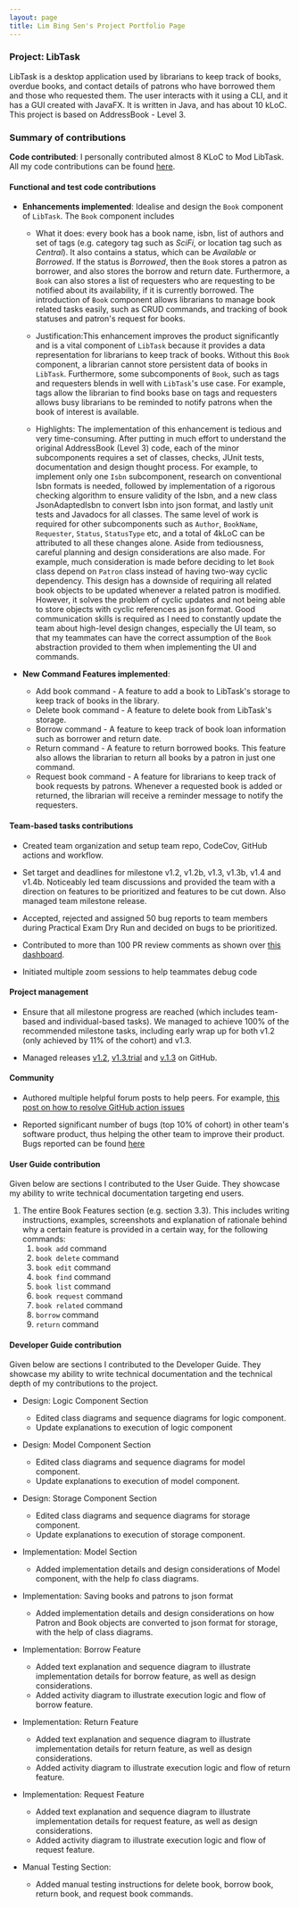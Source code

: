 ```yaml
---
layout: page
title: Lim Bing Sen's Project Portfolio Page
---
```


### Project: LibTask

LibTask is a desktop application used by librarians to keep track of books, overdue books, and contact details of patrons who have borrowed them and those who requested them. The user interacts with it using a CLI, and it has a GUI created with JavaFX. It is written in Java, and has about 10 kLoC. This project is based on AddressBook - Level 3.

### Summary of contributions

**Code contributed**: I personally contributed almost 8 KLoC to Mod LibTask. All my code contributions can be found [here](https://nus-cs2103-ay2122s2.github.io/tp-dashboard/?search=bingsen&sort=totalCommits%20dsc&sortWithin=title&timeframe=commit&mergegroup=&groupSelect=groupByAuthors&breakdown=true&checkedFileTypes=docs~functional-code~test-code~other&since=2022-02-18&tabOpen=true&tabType=authorship&tabAuthor=bingsen0806&tabRepo=AY2122S2-CS2103T-W14-1%2Ftp%5Bmaster%5D&authorshipIsMergeGroup=false&authorshipFileTypes=docs~functional-code~test-code~other&authorshipIsBinaryFileTypeChecked=false).

#### Functional and test code contributions

* **Enhancements implemented**: Idealise and design the `Book` component of `LibTask`. The `Book` component includes
  * What it does: every book has a book name, isbn, list of authors and set of tags (e.g. category tag such as _SciFi_, or location tag such as _Central_). It also contains a status, which can be _Available_ or _Borrowed_. If the status is _Borrowed_, then the `Book` stores a patron as borrower, and also stores the borrow and return date. Furthermore, a `Book` can also stores a list of requesters who are requesting to be notified about its availability, if it is currently borrowed. The introduction of `Book` component allows librarians to manage book related tasks easily, such as CRUD commands, and tracking of book statuses and patron's request for books.

  * Justification:This enhancement improves the product significantly and is a vital component of `LibTask` because it provides a data representation for librarians to keep track of books. Without this `Book` component, a librarian cannot store persistent data of books in `LibTask`. Furthermore, some subcomponents of `Book`, such as tags and requesters blends in well with `LibTask`'s use case. For example, tags allow the librarian to find books base on tags and requesters allows busy librarians to be reminded to notify patrons when the book of interest is available.

  * Highlights: The implementation of this enhancement is tedious and very time-consuming. After putting in much effort to understand the original AddressBook (Level 3) code, each of the minor subcomponents requires a set of classes, checks, JUnit tests, documentation and design thought process. For example, to implement only one `Isbn` subcomponent, research on conventional Isbn formats is needed, followed by implementation of a rigorous checking algorithm to ensure validity of the Isbn, and a new class JsonAdaptedIsbn to convert Isbn into json format, and lastly unit tests and Javadocs for all classes. The same level of work is required for other subcomponents such as `Author`, `BookName`, `Requester`, `Status`, `StatusType` etc, and a total of 4kLoC can be attributed to all these changes alone. Aside from tediousness, careful planning and design considerations are also made. For example, much consideration is made before deciding to let `Book` class depend on `Patron` class instead of having two-way cyclic dependency. This design has a downside of requiring all related book objects to be updated whenever a related patron is modified. However, it solves the problem of cyclic updates and not being able to store objects with cyclic references as json format. Good communication skills is required as I need to constantly update the team about high-level design changes, especially the UI team, so that my teammates can have the correct assumption of the `Book` abstraction provided to them when implementing the UI and commands.

* **New Command Features implemented**:
  * Add book command - A feature to add a book to LibTask's storage to keep track of books in the library.
  * Delete book command - A feature to delete book from LibTask's storage.
  * Borrow command - A feature to keep track of book loan information such as borrower and return date.
  * Return command - A feature to return borrowed books. This feature also allows the librarian to return all books by a patron in just one command.
  * Request book command - A feature for librarians to keep track of book requests by patrons. Whenever a requested book is added or returned, the librarian will receive a reminder message to notify the requesters.

#### Team-based tasks contributions

* Created team organization and setup team repo, CodeCov, GitHub actions and workflow.

* Set target and deadlines for milestone v1.2, v1.2b, v1.3, v1.3b, v1.4 and v1.4b. Noticeably led team discussions and provided the team with a direction on features to be prioritized and features to be cut down. Also managed team milestone release.

* Accepted, rejected and assigned 50 bug reports to team members during Practical Exam Dry Run and decided on bugs to be prioritized.

* Contributed to more than 100 PR review comments as shown over [this dashboard](https://nus-cs2103-ay2122s2.github.io/dashboards/contents/tp-comments.html).

* Initiated multiple zoom sessions to help teammates debug code

#### Project management

* Ensure that all milestone progress are reached (which includes team-based and individual-based tasks). We managed to achieve 100% of the recommended milestone tasks, including early wrap up for both v1.2 (only achieved by 11% of the cohort) and v1.3.

* Managed releases [v1.2](https://github.com/AY2122S2-CS2103T-W14-1/tp/releases/tag/v1.2), [v1.3.trial](https://github.com/AY2122S2-CS2103T-W14-1/tp/releases/tag/v1.3.trial) and [v.1.3](https://github.com/AY2122S2-CS2103T-W14-1/tp/releases/tag/v1.3) on GitHub.

#### Community

* Authored multiple helpful forum posts to help peers. For example, [this post on how to resolve GitHub action issues](https://github.com/nus-cs2103-AY2122S2/forum/issues/115)

* Reported significant number of bugs (top 10% of cohort) in other team's software product, thus helping the other team to improve their product. Bugs reported can be found [here](https://github.com/bingsen0806/ped/issues)

#### User Guide contribution

Given below are sections I contributed to the User Guide. They showcase my ability to write technical documentation targeting end users.

1. The entire Book Features section (e.g. section 3.3). This includes writing instructions, examples, screenshots and explanation of rationale behind why a certain feature is provided in a certain way, for the following commands:
   1. `book add` command
   2. `book delete` command
   3. `book edit` command
   4. `book find` command
   5. `book list` command
   6. `book request` command
   7. `book related` command
   8. `borrow` command
   9. `return` command

#### Developer Guide contribution

Given below are sections I contributed to the Developer Guide. They showcase my ability to write technical documentation and the technical depth of my contributions to the project.

* Design: Logic Component Section
  * Edited class diagrams and sequence diagrams for logic component.
  * Update explanations to execution of logic component

* Design: Model Component Section
  * Edited class diagrams and sequence diagrams for model component.
  * Update explanations to execution of model component.

* Design: Storage Component Section
  * Edited class diagrams and sequence diagrams for storage component.
  * Update explanations to execution of storage component.

* Implementation: Model Section
  * Added implementation details and design considerations of Model component, with the help fo class diagrams.

* Implementation: Saving books and patrons to json format
  * Added implementation details and design considerations on how Patron and Book objects are converted to json format for storage, with the help of class diagrams.
   
* Implementation: Borrow Feature
  * Added text explanation and sequence diagram to illustrate implementation details for borrow feature, as well as design considerations.
  * Added activity diagram to illustrate execution logic and flow of borrow feature.

* Implementation: Return Feature
  * Added text explanation and sequence diagram to illustrate implementation details for return feature, as well as design considerations.
  * Added activity diagram to illustrate execution logic and flow of return feature.

* Implementation: Request Feature
  * Added text explanation and sequence diagram to illustrate implementation details for request feature, as well as design considerations.
  * Added activity diagram to illustrate execution logic and flow of request feature.

* Manual Testing Section:
  * Added manual testing instructions for delete book, borrow book, return book, and request book commands.


